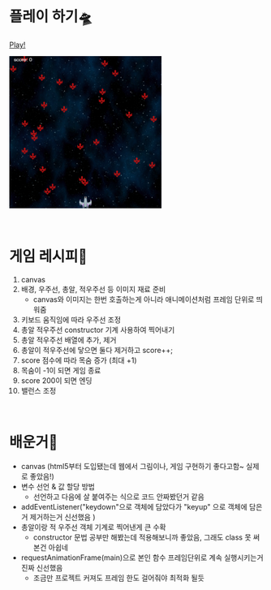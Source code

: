 # 플레이 하기🛸
[Play!](https://shooting-game-js-sand.vercel.app/)

<img src="images/썸네일.png" width="300px" height="300px"></img>

<br/>

# 게임 레시피🍦

1. canvas
2. 배경, 우주선, 총알, 적우주선 등 이미지 재료 준비
    - canvas와 이미지는 한번 호출하는게 아니라 애니메이션처럼 프레임 단위로 띄워줌
3. 키보드 움직임에 따라 우주선 조정
4. 총알 적우주선 constructor 기계 사용하여 찍어내기
5. 총알 적우주선 배열에 추가, 제거 
6. 총알이 적우주선에 닿으면 둘다 제거하고 score++;
7. score 점수에 따라 목숨 증가 (최대 +1)   
8. 목숨이 -1이 되면 게임 종료
9. score 200이 되면 엔딩
10. 밸런스 조정

<br/>

# 배운거🐥
 - canvas (html5부터 도입됐는데 웹에서 그림이나, 게임 구현하기 좋다고함~ 실제로 좋았음!)
 - 변수 선언 & 값 할당 방법
    - 선언하고 다음에 살 붙여주는 식으로 코드 안짜봤던거 같음
 - addEventListener("keydown"으로 객체에 담았다가 "keyup" 으로 객체에 담은거 제거하는거 신선했음 ) 
 - 총알이랑 적 우주선 객체 기계로 찍어낸게 큰 수확 
    - constructor 문법 공부만 해봤는데 적용해보니까 좋았음, 그래도 class 못 써본건 아쉽네
 - requestAnimationFrame(main)으로 본인 함수 프레임단위로 계속 실행시키는거 진짜 신선했음 
    - 조금만 프로젝트 커져도 프레임 한도 걸어줘야 최적화 될듯 

